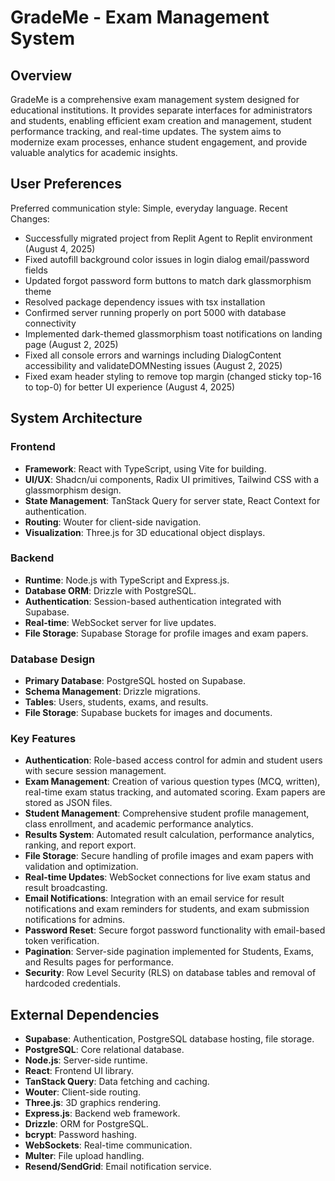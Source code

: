 # GradeMe - Exam Management System

## Overview
GradeMe is a comprehensive exam management system designed for educational institutions. It provides separate interfaces for administrators and students, enabling efficient exam creation and management, student performance tracking, and real-time updates. The system aims to modernize exam processes, enhance student engagement, and provide valuable analytics for academic insights.

## User Preferences
Preferred communication style: Simple, everyday language.
Recent Changes:
- Successfully migrated project from Replit Agent to Replit environment (August 4, 2025)
- Fixed autofill background color issues in login dialog email/password fields
- Updated forgot password form buttons to match dark glassmorphism theme
- Resolved package dependency issues with tsx installation
- Confirmed server running properly on port 5000 with database connectivity
- Implemented dark-themed glassmorphism toast notifications on landing page (August 2, 2025)
- Fixed all console errors and warnings including DialogContent accessibility and validateDOMNesting issues (August 2, 2025)
- Fixed exam header styling to remove top margin (changed sticky top-16 to top-0) for better UI experience (August 4, 2025)

## System Architecture
### Frontend
- **Framework**: React with TypeScript, using Vite for building.
- **UI/UX**: Shadcn/ui components, Radix UI primitives, Tailwind CSS with a glassmorphism design.
- **State Management**: TanStack Query for server state, React Context for authentication.
- **Routing**: Wouter for client-side navigation.
- **Visualization**: Three.js for 3D educational object displays.

### Backend
- **Runtime**: Node.js with TypeScript and Express.js.
- **Database ORM**: Drizzle with PostgreSQL.
- **Authentication**: Session-based authentication integrated with Supabase.
- **Real-time**: WebSocket server for live updates.
- **File Storage**: Supabase Storage for profile images and exam papers.

### Database Design
- **Primary Database**: PostgreSQL hosted on Supabase.
- **Schema Management**: Drizzle migrations.
- **Tables**: Users, students, exams, and results.
- **File Storage**: Supabase buckets for images and documents.

### Key Features
- **Authentication**: Role-based access control for admin and student users with secure session management.
- **Exam Management**: Creation of various question types (MCQ, written), real-time exam status tracking, and automated scoring. Exam papers are stored as JSON files.
- **Student Management**: Comprehensive student profile management, class enrollment, and academic performance analytics.
- **Results System**: Automated result calculation, performance analytics, ranking, and report export.
- **File Storage**: Secure handling of profile images and exam papers with validation and optimization.
- **Real-time Updates**: WebSocket connections for live exam status and result broadcasting.
- **Email Notifications**: Integration with an email service for result notifications and exam reminders for students, and exam submission notifications for admins.
- **Password Reset**: Secure forgot password functionality with email-based token verification.
- **Pagination**: Server-side pagination implemented for Students, Exams, and Results pages for performance.
- **Security**: Row Level Security (RLS) on database tables and removal of hardcoded credentials.

## External Dependencies
- **Supabase**: Authentication, PostgreSQL database hosting, file storage.
- **PostgreSQL**: Core relational database.
- **Node.js**: Server-side runtime.
- **React**: Frontend UI library.
- **TanStack Query**: Data fetching and caching.
- **Wouter**: Client-side routing.
- **Three.js**: 3D graphics rendering.
- **Express.js**: Backend web framework.
- **Drizzle**: ORM for PostgreSQL.
- **bcrypt**: Password hashing.
- **WebSockets**: Real-time communication.
- **Multer**: File upload handling.
- **Resend/SendGrid**: Email notification service.